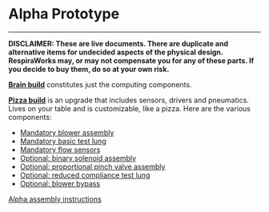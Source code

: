 # Alpha Prototype

-------------

**DISCLAIMER: These are live documents.
There are duplicate and alternative items for undecided aspects of the physical design. 
RespiraWorks may, or may not compensate you for any of these parts.
If you decide to buy them, do so at your own risk.**

[**Brain build**](pizza_brain) constitutes just the computing components.

[**Pizza build**](pizza_build.md) is an upgrade that includes sensors, drivers and pneumatics.
Lives on your table and is customizable, like a pizza. Here are the various components:

* [Mandatory blower assembly](pizza_blower)
* [Mandatory basic test lung](pizza_test_lung)
* [Mandatory flow sensors](../../2_Research_&_Development/Project-Venturi)
* [Optional: binary solenoid assembly](pizza_binary_solenoid)
* [Optional: proportional pinch valve assembly](../../2_Research_&_Development/Project-Pinch_Valve)
* [Optional: reduced compliance test lung](pizza_compliance_test_lung)
* [Optional: blower bypass](pizza_blower_bypass)

[Alpha assembly instructions](alpha_assembly_instructions.md)

